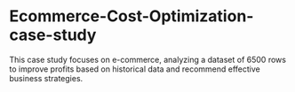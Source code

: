 # Ecommerce-Cost-Optimization-case-study
This case study focuses on e-commerce, analyzing a dataset of 6500 rows to improve profits based on historical data and recommend effective business strategies.
